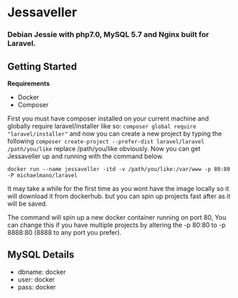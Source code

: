 Jessaveller
===========
### Debian Jessie with php7.0, MySQL 5.7 and Nginx built for Laravel.

## Getting Started

**Requirements**
- Docker
- Composer

First you must have composer installed on your current machine and globally require laravel/installer like so: `composer global require "laravel/installer"` and now you can create a new project by typing the following `composer create-project --prefer-dist laravel/laravel /path/you/like` replace /path/you/like obviously. Now you can get Jessaveller up and running with the command below.
```
docker run --name jessaveller -itd -v /path/you/like:/var/www -p 80:80 -P michaelmano/laravel
```
It may take a while for the first time as you wont have the image locally so it will download it from dockerhub. but you can spin up projects fast after as it will be saved.

The command will spin up a new docker container running on port 80, You can change this if you have multiple projects by altering the -p 80:80 to -p 8888:80 (8888 to any port you prefer).

## MySQL Details

- dbname: docker
- user:   docker
- pass:   docker